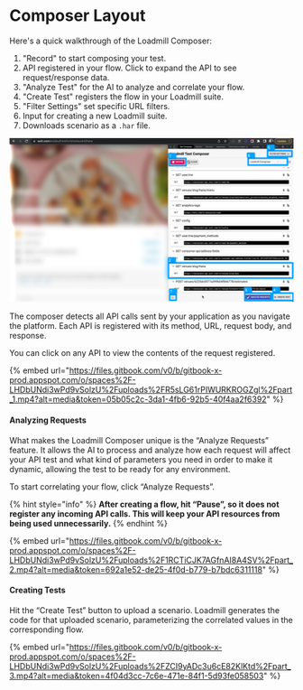 # Composer Layout

Here's a quick walkthrough of the Loadmill Composer:

1. "Record" to start composing your test.
2. API registered in your flow. Click to expand the API to see request/response data.
3. "Analyze Test" for the AI to analyze and correlate your flow.
4. "Create Test" registers the flow in your Loadmill suite.
5. "Filter Settings" set specific URL filters.
6. Input for creating a new Loadmill suite.
7. Downloads scenario as a `.har` file.

![](<../.gitbook/assets/image (54).png>)

The composer detects all API calls sent by your application as you navigate the platform. Each API is registered with its method, URL, request body, and response.

You can click on any API to view the contents of the request registered.

{% embed url="https://files.gitbook.com/v0/b/gitbook-x-prod.appspot.com/o/spaces%2F-LHDbUNdi3wPd9vSolzU%2Fuploads%2FR5sLG61rPIWURKROGZgl%2Fpart_1.mp4?alt=media&token=05b05c2c-3da1-4fb6-92b5-40f4aa2f6392" %}

#### Analyzing Requests

What makes the Loadmill Composer unique is the “Analyze Requests” feature. It allows the AI to process and analyze how each request will affect your API test and what kind of parameters you need in order to make it dynamic, allowing the test to be ready for any environment.

To start correlating your flow, click “Analyze Requests”.

{% hint style="info" %}
**After creating a flow, hit “Pause”, so it does not register any incoming API calls. This will keep your API resources from being used unnecessarily.**
{% endhint %}

{% embed url="https://files.gitbook.com/v0/b/gitbook-x-prod.appspot.com/o/spaces%2F-LHDbUNdi3wPd9vSolzU%2Fuploads%2F1RCTiCJK7AGfnAI8A4SV%2Fpart_2.mp4?alt=media&token=692a1e52-de25-4f0d-b779-b7bdc6311118" %}

#### Creating Tests

Hit the “Create Test” button to upload a scenario. Loadmill generates the code for that uploaded scenario, parameterizing the correlated values in the corresponding flow.

{% embed url="https://files.gitbook.com/v0/b/gitbook-x-prod.appspot.com/o/spaces%2F-LHDbUNdi3wPd9vSolzU%2Fuploads%2FZCI9yADc3u6cE82KlKtd%2Fpart_3.mp4?alt=media&token=4f04d3cc-7c6e-471e-84f1-5d93fe058503" %}
